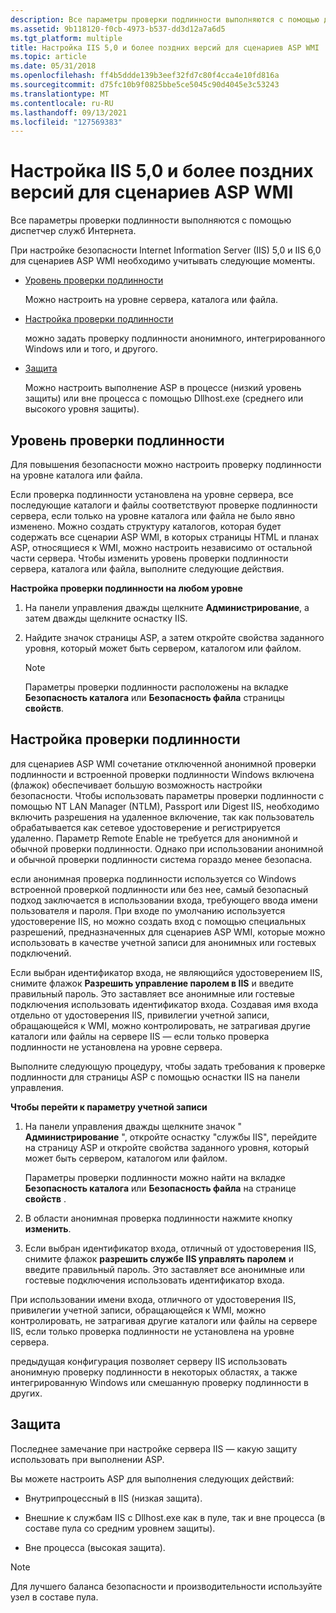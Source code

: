 ```yaml
---
description: Все параметры проверки подлинности выполняются с помощью диспетчер служб Интернета.
ms.assetid: 9b118120-f0cb-4973-b537-dd3d12a7a6d5
ms.tgt_platform: multiple
title: Настройка IIS 5,0 и более поздних версий для сценариев ASP WMI
ms.topic: article
ms.date: 05/31/2018
ms.openlocfilehash: ff4b5ddde139b3eef32fd7c80f4cca4e10fd816a
ms.sourcegitcommit: d75fc10b9f0825bbe5ce5045c90d4045e3c53243
ms.translationtype: MT
ms.contentlocale: ru-RU
ms.lasthandoff: 09/13/2021
ms.locfileid: "127569383"
---
```

# <a name="configuring-iis-50-and-later-for-wmi-asp-scripting"></a>Настройка IIS 5,0 и более поздних версий для сценариев ASP WMI

Все параметры проверки подлинности выполняются с помощью диспетчер служб Интернета.

При настройке безопасности Internet Information Server (IIS) 5,0 и IIS 6,0 для сценариев ASP WMI необходимо учитывать следующие моменты.

-   [Уровень проверки подлинности](#authentication-level)

    Можно настроить на уровне сервера, каталога или файла.

-   [Настройка проверки подлинности](#authentication-setting)

    можно задать проверку подлинности анонимного, интегрированного Windows или и того, и другого.

-   [Защита](#protection)

    Можно настроить выполнение ASP в процессе (низкий уровень защиты) или вне процесса с помощью Dllhost.exe (среднего или высокого уровня защиты).

## <a name="authentication-level"></a>Уровень проверки подлинности

Для повышения безопасности можно настроить проверку подлинности на уровне каталога или файла.

Если проверка подлинности установлена на уровне сервера, все последующие каталоги и файлы соответствуют проверке подлинности сервера, если только на уровне каталога или файла не было явно изменено. Можно создать структуру каталогов, которая будет содержать все сценарии ASP WMI, в которых страницы HTML и планах ASP, относящиеся к WMI, можно настроить независимо от остальной части сервера. Чтобы изменить уровень проверки подлинности сервера, каталога или файла, выполните следующие действия.

**Настройка проверки подлинности на любом уровне**

1.  На панели управления дважды щелкните **Администрирование**, а затем дважды щелкните оснастку IIS.

2.  Найдите значок страницы ASP, а затем откройте свойства заданного уровня, который может быть сервером, каталогом или файлом.

    > [!Note]  
    > Параметры проверки подлинности расположены на вкладке **Безопасность каталога** или **Безопасность файла** страницы **свойств**.

     

## <a name="authentication-setting"></a>Настройка проверки подлинности

для сценариев ASP WMI сочетание отключенной анонимной проверки подлинности и встроенной проверки подлинности Windows включена (флажок) обеспечивает большую возможность настройки безопасности. Чтобы использовать параметры проверки подлинности с помощью NT LAN Manager (NTLM), Passport или Digest IIS, необходимо включить разрешения на удаленное включение, так как пользователь обрабатывается как сетевое удостоверение и регистрируется удаленно. Параметр Remote Enable не требуется для анонимной и обычной проверки подлинности. Однако при использовании анонимной и обычной проверки подлинности система гораздо менее безопасна.

если анонимная проверка подлинности используется со Windows встроенной проверкой подлинности или без нее, самый безопасный подход заключается в использовании входа, требующего ввода имени пользователя и пароля. При входе по умолчанию используется удостоверение IIS, но можно создать вход с помощью специальных разрешений, предназначенных для сценариев ASP WMI, которые можно использовать в качестве учетной записи для анонимных или гостевых подключений.

Если выбран идентификатор входа, не являющийся удостоверением IIS, снимите флажок **Разрешить управление паролем в IIS** и введите правильный пароль. Это заставляет все анонимные или гостевые подключения использовать идентификатор входа. Создавая имя входа отдельно от удостоверения IIS, привилегии учетной записи, обращающейся к WMI, можно контролировать, не затрагивая другие каталоги или файлы на сервере IIS — если только проверка подлинности не установлена на уровне сервера.

Выполните следующую процедуру, чтобы задать требования к проверке подлинности для страницы ASP с помощью оснастки IIS на панели управления.

**Чтобы перейти к параметру учетной записи**

1.  На панели управления дважды щелкните значок " **Администрирование** ", откройте оснастку "службы IIS", перейдите на страницу ASP и откройте свойства заданного уровня, который может быть сервером, каталогом или файлом.

    Параметры проверки подлинности можно найти на вкладке **Безопасность каталога** или **Безопасность файла** на странице **свойств** .

2.  В области анонимная проверка подлинности нажмите кнопку **изменить**.

3.  Если выбран идентификатор входа, отличный от удостоверения IIS, снимите флажок **разрешить службе IIS управлять паролем** и введите правильный пароль. Это заставляет все анонимные или гостевые подключения использовать идентификатор входа.

При использовании имени входа, отличного от удостоверения IIS, привилегии учетной записи, обращающейся к WMI, можно контролировать, не затрагивая другие каталоги или файлы на сервере IIS, если только проверка подлинности не установлена на уровне сервера.

предыдущая конфигурация позволяет серверу IIS использовать анонимную проверку подлинности в некоторых областях, а также интегрированную Windows или смешанную проверку подлинности в других.

## <a name="protection"></a>Защита

Последнее замечание при настройке сервера IIS — какую защиту использовать при выполнении ASP.

Вы можете настроить ASP для выполнения следующих действий:

-   Внутрипроцессный в IIS (низкая защита).

-   Внешние к службам IIS с Dllhost.exe как в пуле, так и вне процесса (в составе пула со средним уровнем защиты).

-   Вне процесса (высокая защита).

> [!Note]  
> Для лучшего баланса безопасности и производительности используйте узел в составе пула.

 

 

 



